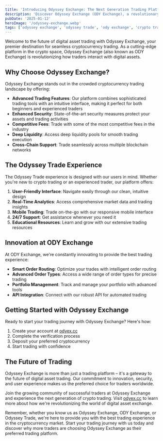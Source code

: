 ```yaml
---
title: 'Introducing Odyssey Exchange: The Next Generation Trading Platform'
description: 'Discover Odyssey Exchange (ODY Exchange), a revolutionary crypto trading platform combining advanced features with user-friendly interface. Learn how Odyssey Trade is transforming the future of digital asset exchange.'
pubDate: '2025-01-12'
heroImage: '/odyssey-exchange.webp'
tags: ['odyssey exchange', 'odyssey trade', 'ody exchange', 'crypto trading', 'defi platform']
---
```


Welcome to the future of digital asset trading with Odyssey Exchange, your premier destination for seamless cryptocurrency trading. As a cutting-edge platform in the crypto space, Odyssey Exchange (also known as ODY Exchange) is revolutionizing how traders interact with digital assets.

## Why Choose Odyssey Exchange?

Odyssey Exchange stands out in the crowded cryptocurrency trading landscape by offering:

- **Advanced Trading Features**: Our platform combines sophisticated trading tools with an intuitive interface, making it perfect for both beginners and experienced traders
- **Enhanced Security**: State-of-the-art security measures protect your assets and trading activities
- **Competitive Fees**: Trade with some of the most competitive fees in the industry
- **Deep Liquidity**: Access deep liquidity pools for smooth trading execution
- **Cross-Chain Support**: Trade seamlessly across multiple blockchain networks

## The Odyssey Trade Experience

The Odyssey Trade experience is designed with our users in mind. Whether you're new to crypto trading or an experienced trader, our platform offers:

1. **User-Friendly Interface**: Navigate easily through our clean, intuitive design
2. **Real-Time Analytics**: Access comprehensive market data and trading insights
3. **Mobile Trading**: Trade on-the-go with our responsive mobile interface
4. **24/7 Support**: Get assistance whenever you need it
5. **Educational Resources**: Learn and grow with our extensive trading resources

## Innovation at ODY Exchange

At ODY Exchange, we're constantly innovating to provide the best trading experience:

- **Smart Order Routing**: Optimize your trades with intelligent order routing
- **Advanced Order Types**: Access a wide range of order types for precise trading
- **Portfolio Management**: Track and manage your portfolio with advanced tools
- **API Integration**: Connect with our robust API for automated trading

## Getting Started with Odyssey Exchange

Ready to start your trading journey with Odyssey Exchange? Here's how:

1. Create your account at [odyex.cc](https://odyex.cc)
2. Complete the verification process
3. Deposit your preferred cryptocurrency
4. Start trading with confidence

## The Future of Trading

Odyssey Exchange is more than just a trading platform – it's a gateway to the future of digital asset trading. Our commitment to innovation, security, and user experience makes us the preferred choice for traders worldwide.

Join the growing community of successful traders at Odyssey Exchange and experience the next generation of crypto trading. Visit [odyex.cc](https://odyex.cc) to learn more about how we're revolutionizing the world of digital asset exchange.

Remember, whether you know us as Odyssey Exchange, ODY Exchange, or Odyssey Trade, we're here to provide you with the best trading experience in the cryptocurrency market. Start your trading journey with us today and discover why more traders are choosing Odyssey Exchange as their preferred trading platform.
